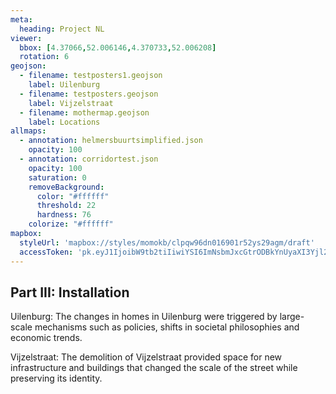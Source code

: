 ```yaml
---
meta:
  heading: Project NL
viewer:
  bbox: [4.37066,52.006146,4.370733,52.006208]
  rotation: 6
geojson:
  - filename: testposters1.geojson
    label: Uilenburg
  - filename: testposters.geojson
    label: Vijzelstraat
  - filename: mothermap.geojson
    label: Locations
allmaps:
  - annotation: helmersbuurtsimplified.json
    opacity: 100
  - annotation: corridortest.json
    opacity: 100
    saturation: 0
    removeBackground:
      color: "#ffffff"
      threshold: 22
      hardness: 76
    colorize: "#ffffff"
mapbox:
  styleUrl: 'mapbox://styles/momokb/clpqw96dn016901r52ys29agm/draft'
  accessToken: 'pk.eyJ1IjoibW9tb2tiIiwiYSI6ImNsbmJxcGtrODBkYnUyaXI3Yjl2ODR1NTkifQ.OvugAnw_FwWro66sJ7Rl5A'
---
```

## Part III: Installation

Uilenburg: The changes in homes in Uilenburg were triggered by large-scale mechanisms such as policies, shifts in societal philosophies and economic trends.

Vijzelstraat: The demolition of Vijzelstraat provided space for new infrastructure and buildings that changed the scale of the street while preserving its identity.